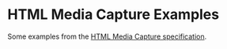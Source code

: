 HTML Media Capture Examples
==================

Some examples from the [HTML Media Capture specification](http://dev.w3.org/2009/dap/camera/).